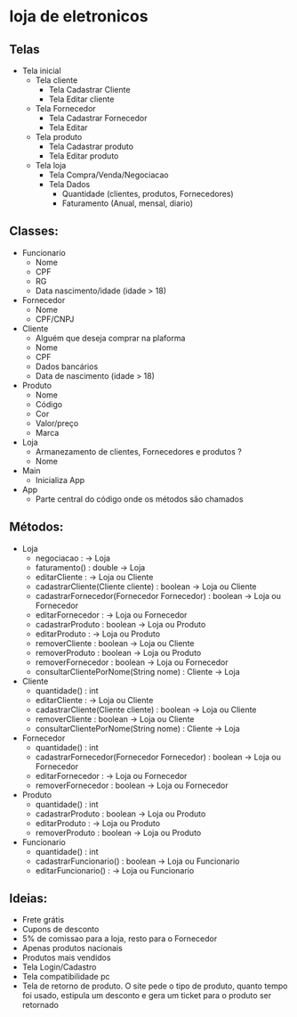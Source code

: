 # loja de eletronicos 

## Telas
- Tela inicial
    - Tela cliente
        - Tela Cadastrar Cliente
        - Tela Editar cliente
    - Tela Fornecedor
        - Tela Cadastrar Fornecedor
        - Tela Editar
    - Tela produto
        - Tela Cadastrar produto
        - Tela Editar produto
    - Tela loja
        - Tela Compra/Venda/Negociacao
        - Tela Dados 
            - Quantidade (clientes, produtos, Fornecedores)
            - Faturamento (Anual, mensal, diario)
    
## Classes: 
- Funcionario
    - Nome
    - CPF
    - RG
    - Data nascimento/idade (idade > 18)
- Fornecedor
    - Nome  
    - CPF/CNPJ 
- Cliente
    - Alguém que deseja comprar na plaforma
    - Nome 
    - CPF 
    - Dados bancários
    - Data de nascimento (idade > 18) 
- Produto
    - Nome 
    - Código 
    - Cor 
    - Valor/preço 
    - Marca
- Loja
    - Armanezamento de clientes, Fornecedores e produtos ? 
    - Nome
- Main
    - Inicializa App
- App 
    - Parte central do código onde os métodos são chamados

## Métodos:
- Loja
    - negociacao : -> Loja 
    - faturamento() : double -> Loja
    - editarCliente :  -> Loja ou Cliente 
    - cadastrarCliente(Cliente cliente) : boolean -> Loja ou Cliente 
    - cadastrarFornecedor(Fornecedor Fornecedor) : boolean -> Loja ou  Fornecedor
    - editarFornecedor : -> Loja ou Fornecedor
    - cadastrarProduto : boolean -> Loja ou Produto
    - editarProduto : -> Loja ou Produto
    - removerCliente : boolean -> Loja ou Cliente
    - removerProduto : boolean -> Loja ou Produto
    - removerFornecedor : boolean -> Loja ou Fornecedor
    - consultarClientePorNome(String nome) : Cliente -> Loja
- Cliente
    - quantidade() : int 
    - editarCliente :  -> Loja ou Cliente 
    - cadastrarCliente(Cliente cliente) : boolean -> Loja ou Cliente
    - removerCliente : boolean -> Loja ou Cliente
    - consultarClientePorNome(String nome) : Cliente -> Loja 
- Fornecedor
    - quantidade() : int 
    - cadastrarFornecedor(Fornecedor Fornecedor) : boolean -> Loja ou  Fornecedor
    - editarFornecedor : -> Loja ou Fornecedor
    - removerFornecedor : boolean -> Loja ou Fornecedor
- Produto
    - quantidade() : int
    - cadastrarProduto : boolean -> Loja ou Produto
    - editarProduto : -> Loja ou Produto 
    - removerProduto : boolean -> Loja ou Produto
- Funcionario
    - quantidade() : int
    - cadastrarFuncionario() : boolean -> Loja ou Funcionario
    - editarFuncionario() : -> Loja ou Funcionario

## Ideias:
- Frete grátis 
- Cupons de desconto 
- 5% de comissao para a loja, resto para o Fornecedor 
- Apenas produtos nacionais 
- Produtos mais vendidos 
- Tela Login/Cadastro
- Tela compatibilidade pc
- Tela de retorno de produto. O site pede o tipo de produto, quanto tempo foi usado, estipula um desconto e gera um ticket para o produto ser retornado